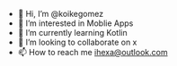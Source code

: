 - 👋 Hi, I’m @koikegomez
- 👀 I’m interested in Moblie Apps
- 🌱 I’m currently learning Kotlin
- 💞️ I’m looking to collaborate on x
- 📫 How to reach me ihexa@outlook.com

<!---
koikegomez/koikegomez is a ✨ special ✨ repository because its `README.md` (this file) appears on your GitHub profile.
You can click the Preview link to take a look at your changes.
--->
